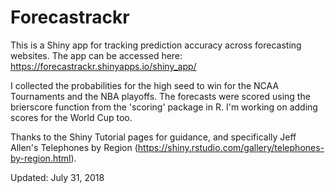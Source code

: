 # Forecastrackr
This is a Shiny app for tracking prediction accuracy across forecasting websites. The app can be accessed here: https://forecastrackr.shinyapps.io/shiny_app/

I collected the probabilities for the high seed to win for the NCAA Tournaments and the NBA playoffs. The forecasts were scored using the brierscore function from the 'scoring' package in R. I'm working on adding scores for the World Cup too.

Thanks to the Shiny Tutorial pages for guidance, and specifically Jeff Allen's Telephones by Region (https://shiny.rstudio.com/gallery/telephones-by-region.html).

Updated: July 31, 2018

